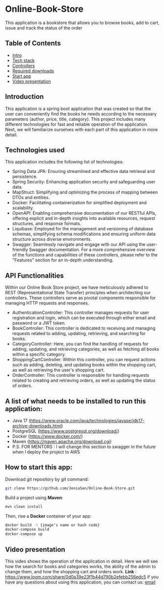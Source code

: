 # Online-Book-Store
This application is a bookstore that allows you to browse books, add to cart, issue and track the status of the order
## Table of Contents
- [Intro](#introduction)
- [Tech stack](#technologies-used)
- [Controllers](#api-functionalities)
- [Required downloads](#a-list-of-what-needs-to-be-installed-to-run-this-application)
- [Start app](#how-to-start-this-app)
- [Video presentation](#video-presentation)
## Introduction
This application is a spring boot application that was created so that the user can conveniently find the books he needs according to the necessary parameters (author, price, title, category).
This project includes many different technologies for fast and reliable operation of the application.
Next, we will familiarize ourselves with each part of this application in more detail.
## Technologies used
This application includes the following list of technologies:
- Spring Data JPA: Ensuring streamlined and effective data retrieval and persistence.
- Spring Security: Enhancing application security and safeguarding user data.
- MapStruct: Simplifying and optimizing the process of mapping between DTOs and entities.
- Docker: Facilitating containerization for simplified deployment and scalability.
- OpenAPI: Enabling comprehensive documentation of our RESTful APIs, offering explicit and in-depth insights into available resources, request structures, and response formats.
- Liquibase: Employed for the management and versioning of database schemas, simplifying schema modifications and ensuring uniform data structure across diverse environments.
- Swagger: Seamlessly navigate and engage with our API using the user-friendly Swagger documentation.
    For a more comprehensive overview of the functions and capabilities of these controllers, please refer to the "Features" section for an in-depth understanding.
## API Functionalities
Within our Online Book Store project, we have meticulously adhered to REST (Representational State Transfer) principles when architecting our controllers. These controllers serve as pivotal components responsible for managing HTTP requests and responses.
- AuthenticationController: This controller manages requests for user registration and login, which can be executed through either email and password or a JWT token.
- BookController: This controller is dedicated to receiving and managing requests related to adding, updating, retrieving, and searching for books.
- CategoryController: Here, you can find the handling of requests for adding, updating, and retrieving categories, as well as fetching all books within a specific category.
- ShoppingCartController: Within this controller, you can request actions such as adding, deleting, and updating books within the shopping cart, as well as retrieving the user's shopping cart.
- OrderController: This controller is responsible for handling requests related to creating and retrieving orders, as well as updating the status of orders.
## A list of what needs to be installed to run this application:
- Java 17 (https://www.oracle.com/java/technologies/javase/jdk17-archive-downloads.html)
- PostgreSQL (https://www.postgresql.org/download/)
- Docker (https://www.docker.com/)
- Maven (https://maven.apache.org/download.cgi)
- P.S. FOR MENTORS : I will change this section to swagger in the future when I deploy the project to AWS
## How to start this app:
Download git repository by git command:
 ```bash
 git clone https://github.com/JeniaSan/Online-Book-Store.git
 ```
Build a project using **Maven**:
 ```bash
 mvn clean install
 ```
Then, rise a **Docker** container of your app:
 ```bash
 docker build -t {imageʼs name or hash code}
 docker-compose build
 docker-compose up
 ```
## Video presentation
This video shows the operation of the application in detail. Here we will see how the search for books and categories works, the ability of the admin to change them, and how the shopping cart and orders work.
**Link** : https://www.loom.com/share/0d0a39e23f1b44d790b2efebb256edc5
if you have any questions about using this application, you can contact us: [email](mailto:yevheniipolishuchenko@gmail.com)
